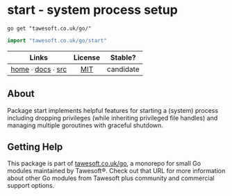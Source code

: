 # start - system process setup

```shell script
go get "tawesoft.co.uk/go/"
```

```go
import "tawesoft.co.uk/go/start"
```

|  Links  | License | Stable? |
|:-------:|:-------:|:-------:|
| [home][home_start] ∙ [docs][docs_start] ∙ [src][src_start] | [MIT][copy_start] | candidate |

[home_start]: https://tawesoft.co.uk/go/start
[src_start]:  https://github.com/tawesoft/go/tree/master/start
[docs_start]: https://godoc.org/tawesoft.co.uk/go/start
[copy_start]: https://github.com/tawesoft/go/tree/master/start/LICENSE.txt

## About

Package start implements helpful features for starting a (system) process
including dropping privileges (while inheriting privileged file handles) and
managing multiple goroutines with graceful shutdown.

## Getting Help

This package is part of [tawesoft.co.uk/go](https://www.tawesoft.co.uk/go),
a monorepo for small Go modules maintained by Tawesoft®.
Check out that URL for more information about other Go modules from
Tawesoft plus community and commercial support options.
